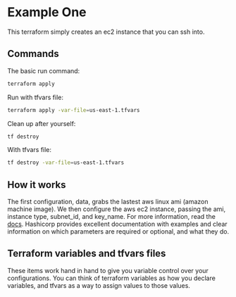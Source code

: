 # Example One

This terraform simply creates an ec2 instance that you can ssh into.

## Commands

The basic run command:

```sh
terraform apply
```

Run with tfvars file:

```sh
terraform apply -var-file=us-east-1.tfvars
```

Clean up after yourself:

```sh
tf destroy
```

With tfvars file:

```sh
tf destroy -var-file=us-east-1.tfvars
```

## How it works

The first configuration, data, grabs the lastest aws linux ami (amazon
machine image). We then configure the aws ec2 instance, passing the ami,
instance type, subnet_id, and key_name. For more information, read the
[docs](https://www.terraform.io/docs/providers/aws/r/instance.html).
Hashicorp provides excellent documentation with examples and clear information
on which parameters are required or optional, and what they do.

## Terraform variables and tfvars files

These items work hand in hand to give you variable control over your
configurations. You can think of terraform variables as how you declare
variables, and tfvars as a way to assign values to those values.


